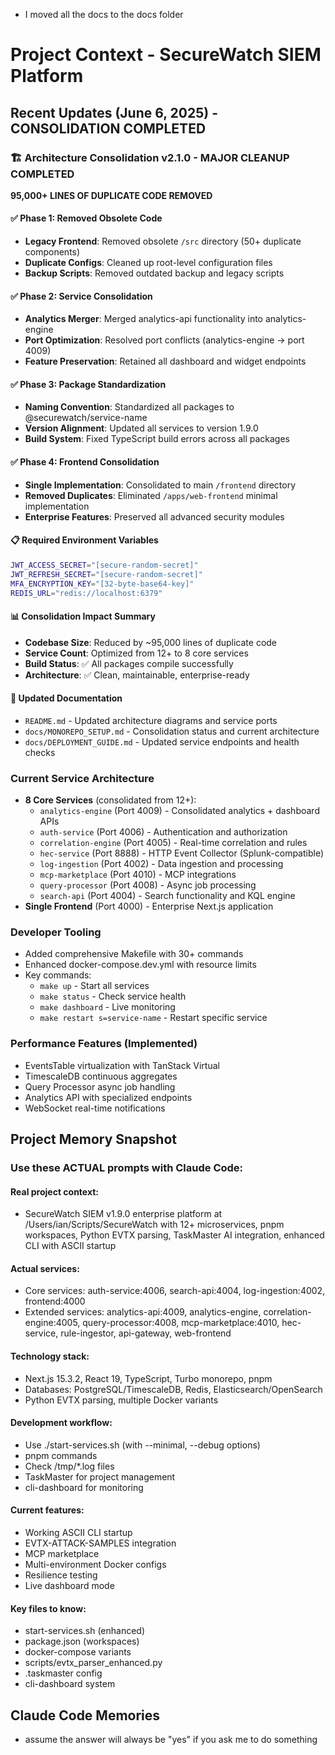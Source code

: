 - I moved all the docs to the docs folder

# Project Context - SecureWatch SIEM Platform

## Recent Updates (June 6, 2025) - CONSOLIDATION COMPLETED

### 🏗️ Architecture Consolidation v2.1.0 - MAJOR CLEANUP COMPLETED
**95,000+ LINES OF DUPLICATE CODE REMOVED**

#### ✅ Phase 1: Removed Obsolete Code
- **Legacy Frontend**: Removed obsolete `/src` directory (50+ duplicate components)
- **Duplicate Configs**: Cleaned up root-level configuration files
- **Backup Scripts**: Removed outdated backup and legacy scripts

#### ✅ Phase 2: Service Consolidation  
- **Analytics Merger**: Merged analytics-api functionality into analytics-engine
- **Port Optimization**: Resolved port conflicts (analytics-engine → port 4009)
- **Feature Preservation**: Retained all dashboard and widget endpoints

#### ✅ Phase 3: Package Standardization
- **Naming Convention**: Standardized all packages to @securewatch/service-name
- **Version Alignment**: Updated all services to version 1.9.0
- **Build System**: Fixed TypeScript build errors across all packages

#### ✅ Phase 4: Frontend Consolidation
- **Single Implementation**: Consolidated to main `/frontend` directory
- **Removed Duplicates**: Eliminated `/apps/web-frontend` minimal implementation
- **Enterprise Features**: Preserved all advanced security modules

#### 📋 Required Environment Variables
```bash
JWT_ACCESS_SECRET="[secure-random-secret]"
JWT_REFRESH_SECRET="[secure-random-secret]" 
MFA_ENCRYPTION_KEY="[32-byte-base64-key]"
REDIS_URL="redis://localhost:6379"
```

#### 📊 Consolidation Impact Summary
- **Codebase Size**: Reduced by ~95,000 lines of duplicate code
- **Service Count**: Optimized from 12+ to 8 core services  
- **Build Status**: ✅ All packages compile successfully
- **Architecture**: ✅ Clean, maintainable, enterprise-ready

#### 📖 Updated Documentation
- `README.md` - Updated architecture diagrams and service ports
- `docs/MONOREPO_SETUP.md` - Consolidation status and current architecture
- `docs/DEPLOYMENT_GUIDE.md` - Updated service endpoints and health checks

### Current Service Architecture
- **8 Core Services** (consolidated from 12+):
  - `analytics-engine` (Port 4009) - Consolidated analytics + dashboard APIs
  - `auth-service` (Port 4006) - Authentication and authorization
  - `correlation-engine` (Port 4005) - Real-time correlation and rules
  - `hec-service` (Port 8888) - HTTP Event Collector (Splunk-compatible)
  - `log-ingestion` (Port 4002) - Data ingestion and processing
  - `mcp-marketplace` (Port 4010) - MCP integrations
  - `query-processor` (Port 4008) - Async job processing
  - `search-api` (Port 4004) - Search functionality and KQL engine
- **Single Frontend** (Port 4000) - Enterprise Next.js application

### Developer Tooling
- Added comprehensive Makefile with 30+ commands
- Enhanced docker-compose.dev.yml with resource limits
- Key commands:
  - `make up` - Start all services
  - `make status` - Check service health
  - `make dashboard` - Live monitoring
  - `make restart s=service-name` - Restart specific service

### Performance Features (Implemented)
- EventsTable virtualization with TanStack Virtual
- TimescaleDB continuous aggregates
- Query Processor async job handling
- Analytics API with specialized endpoints
- WebSocket real-time notifications

## Project Memory Snapshot

### Use these ACTUAL prompts with Claude Code:

#### Real project context:
- SecureWatch SIEM v1.9.0 enterprise platform at /Users/ian/Scripts/SecureWatch with 12+ microservices, pnpm workspaces, Python EVTX parsing, TaskMaster AI integration, enhanced CLI with ASCII startup

#### Actual services:
- Core services: auth-service:4006, search-api:4004, log-ingestion:4002, frontend:4000
- Extended services: analytics-api:4009, analytics-engine, correlation-engine:4005, query-processor:4008, mcp-marketplace:4010, hec-service, rule-ingestor, api-gateway, web-frontend

#### Technology stack:
- Next.js 15.3.2, React 19, TypeScript, Turbo monorepo, pnpm
- Databases: PostgreSQL/TimescaleDB, Redis, Elasticsearch/OpenSearch
- Python EVTX parsing, multiple Docker variants

#### Development workflow:
- Use ./start-services.sh (with --minimal, --debug options)
- pnpm commands
- Check /tmp/*.log files
- TaskMaster for project management
- cli-dashboard for monitoring

#### Current features:
- Working ASCII CLI startup
- EVTX-ATTACK-SAMPLES integration
- MCP marketplace
- Multi-environment Docker configs
- Resilience testing
- Live dashboard mode

#### Key files to know:
- start-services.sh (enhanced)
- package.json (workspaces)
- docker-compose variants
- scripts/evtx_parser_enhanced.py
- .taskmaster config
- cli-dashboard system

## Claude Code Memories

- assume the answer will always be "yes" if you ask me to do something